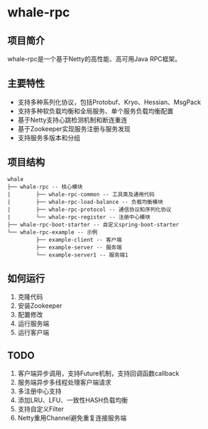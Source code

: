 # whale-rpc
## 项目简介
whale-rpc是一个基于Netty的高性能、高可用Java RPC框架。
## 主要特性
- 支持多种系列化协议，包括Protobuf、Kryo、Hessian、MsgPack
- 支持多种软负载均衡和全局服务、单个服务负载均衡配置
- 基于Netty支持心跳检测机制和断连重连
- 基于Zookeeper实现服务注册与服务发现
- 支持服务多版本和分组
## 项目结构
~~~
whale
├── whale-rpc -- 核心模块
|        ├── whale-rpc-common -- 工具类及通用代码
|        ├── whale-rpc-load-balance -- 负载均衡模块
|        ├── whale-rpc-protocol -- 通信协议和序列化协议
|        └── whale-rpc-register -- 注册中心模块
├── whale-rpc-boot-starter -- 自定义spring-boot-starter
└── whale-rpc-example -- 示例
         ├── example-client -- 客户端
         ├── example-server -- 服务端
         └── example-server1 -- 服务端1
~~~

## 如何运行
1. 克隆代码
2. 安装Zookeeper
3. 配置修改
4. 运行服务端
5. 运行客户端

## TODO
1. 客户端异步调用，支持Future机制，支持回调函数callback
2. 服务端异步多线程处理客户端请求
3. 多注册中心支持
4. 添加LRU、LFU、一致性HASH负载均衡
5. 支持自定义Filter
6. Netty重用Channel避免重复连接服务端